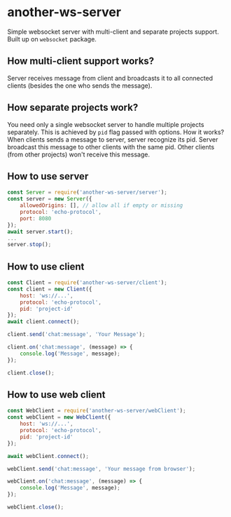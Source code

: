 # another-ws-server
Simple websocket server with multi-client and separate projects support. Built up on `websocket` package.

## How multi-client support works?

Server receives message from client and broadcasts it to all connected clients (besides the one who sends the message).

## How separate projects work?

You need only a single websocket server to handle multiple projects separately. This is achieved by `pid` flag passed with options.
How it works? When clients sends a message to server, server recognize its pid. Server broadcast this message to other clients with the same pid. Other clients (from other projects) won't receive this message.

## How to use server

```js
const Server = require('another-ws-server/server');
const server = new Server({
	allowedOrigins: [], // allow all if empty or missing
	protocol: 'echo-protocol',
	port: 8080
});
await server.start();
...
server.stop();
```


## How to use client
```js
const Client = require('another-ws-server/client');
const client = new Client({
	host: 'ws://...',
	protocol: 'echo-protocol',
	pid: 'project-id'
});
await client.connect();

client.send('chat:message', 'Your Message');

client.on('chat:message', (message) => {
	console.log('Message', message);
});

client.close();
```


## How to use web client
```js
const WebClient = require('another-ws-server/webClient');
const webClient = new WebClient({
	host: 'ws://...',
	protocol: 'echo-protocol',
	pid: 'project-id'
});

await webClient.connect();

webClient.send('chat:message', 'Your message from browser');

webClient.on('chat:message', (message) => {
	console.log('Message', message);
});

webClient.close();
```
